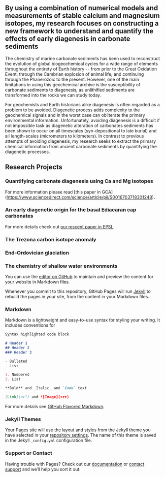 ## By using a combination of numerical models and measurements of stable calcium and magnesium isotopes, my research focuses on constructing a new framework to understand and quantify the effects of early diagenesis in carbonate sediments

The chemistry of marine carbonate sediments has been used to reconstruct the evolution of global biogeochemical cycles for a wide range of elements throughout the entirety of Earth history -- from prior to the Great Oxidation Event, through the Cambrian explosion of animal life, and continuing through the Phanerozoic to the present. 
However, one of the main limitations in using this geochemical archive is the susceptibility of carbonate sediments to diagenesis, as unlithified sediments are transformed into the rocks we can study today. 

For geochemists and Earth historians alike diagenesis is often regarded as a problem to be avoided. Diagenetic process adds complexity to the geochemical signals and in the worst case can obliterate the primary environmental information. 
Unfortunately, avoiding diagenesis is a difficult if not impossible task as diagenetic alteration of carbonates sediments has been shown to occur on all timescales (syn-depositional to late burial) and all length-scales (micrometers to kilometers). In contrast to previous attempts of avoiding diagenesis, my research seeks to extract the primary chemical information from ancient carbonate sediments by quantifying the diagenetic processes.

## Research Projects

### Quantifying carbonate diagenesis using Ca and Mg isotopes
For more information please read [this paper in GCA] (https://www.sciencedirect.com/science/article/pii/S0016703718301248).

### An early diagenetic origin for the basal Ediacaran cap carbonates
For more details check out [our rescent paper in EPSL](https://www.sciencedirect.com/science/article/pii/S0012821X18306484).

### The Trezona carbon isotope anomaly

### End-Ordovician glaciation

### The chemistry of shallow water environments



You can use the [editor on GitHub](https://github.com/Anne-SofieAhm/Anne-SofieAhm.github.io/edit/master/index.md) to maintain and preview the content for your website in Markdown files.

Whenever you commit to this repository, GitHub Pages will run [Jekyll](https://jekyllrb.com/) to rebuild the pages in your site, from the content in your Markdown files.

### Markdown

Markdown is a lightweight and easy-to-use syntax for styling your writing. It includes conventions for

```markdown
Syntax highlighted code block

# Header 1
## Header 2
### Header 3

- Bulleted
- List

1. Numbered
2. List

**Bold** and _Italic_ and `Code` text

[Link](url) and ![Image](src)
```

For more details see [GitHub Flavored Markdown](https://guides.github.com/features/mastering-markdown/).

### Jekyll Themes

Your Pages site will use the layout and styles from the Jekyll theme you have selected in your [repository settings](https://github.com/Anne-SofieAhm/Anne-SofieAhm.github.io/settings). The name of this theme is saved in the Jekyll `_config.yml` configuration file.

### Support or Contact

Having trouble with Pages? Check out our [documentation](https://help.github.com/categories/github-pages-basics/) or [contact support](https://github.com/contact) and we’ll help you sort it out.
